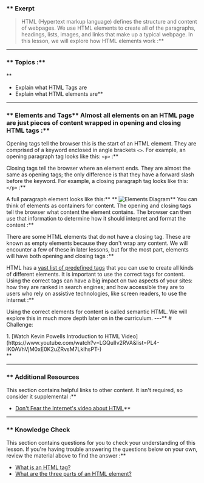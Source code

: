 ### ** Exerpt
>HTML (Hypertext markup language) defines the structure and content of webpages. We use HTML elements to create all of the paragraphs, headings, lists, images, and links that make up a typical webpage. In this lesson, we will explore how HTML elements work :**



---


### ** Topics :**
 ** 
- Explain what HTML Tags are
- Explain what HTML elements are** 

---


### ** Elements and Tags** Almost all elements on an HTML page are just pieces of content wrapped in opening and closing HTML tags :**

Opening tags tell the browser this is the start of an HTML element. They are comprised of a keyword enclosed in angle brackets `<>`. For example, an opening paragraph tag looks like this: `<p>` :**

Closing tags tell the browser where an element ends. They are almost the same as opening tags; the only difference is that they have a forward slash before the keyword. For example, a closing paragraph tag looks like this: `</p>` :**

A full paragraph element looks like this:** ** 
![Elements Diagram](https://cdn.statically.io/gh/TheOdinProject/curriculum/5e4a39cf0c23dd96f988bbf8197a9370a50dc2c4/html_css/v2/foundations/html-foundations/imgs/element-diagram.png)** You can think of elements as containers for content. The opening and closing tags tell the browser what content the element contains. The browser can then use that information to determine how it should interpret and format the content :**

There are some HTML elements that do not have a closing tag. These are known as empty elements because they don't wrap any content. We will encounter a few of these in later lessons, but for the most part, elements will have both opening and closing tags :**

HTML has a [vast list of predefined tags](https://developer.mozilla.org/en-US/docs/Web/HTML/Element) that you can use to create all kinds of different elements. It is important to use the correct tags for content. Using the correct tags can have a big impact on two aspects of your sites: how they are ranked in search engines; and how accessible they are to users who rely on assistive technologies, like screen readers, to use the internet :**

Using the correct elements for content is called semantic HTML. We will explore this in much more depth later on in the curriculum.
---** # Challenge:
<div class="lesson-content__panel" markdown="1">
  1. [Watch Kevin Powells Introduction to HTML Video](https://www.youtube.com/watch?v=LGQuIIv2RVA&list=PL4-IK0AVhVjM0xE0K2uZRvsM7LkIhsPT-)
</div>** 

---


### ** Additional Resources
This section contains helpful links to other content. It isn't required, so consider it supplemental :**

- [Don't Fear the Internet's video about HTML](http://www.dontfeartheinternet.com/02-html)** 

---


### ** Knowledge Check
This section contains questions for you to check your understanding of this lesson. If you're having trouble answering the questions below on your own, review the material above to find the answer :**

- <a class="knowledge-check-link" href="#elements-and-tags">What is an HTML tag?</a>
- <a class="knowledge-check-link" href="#elements-and-tags">What are the three parts of an HTML element?</a>
